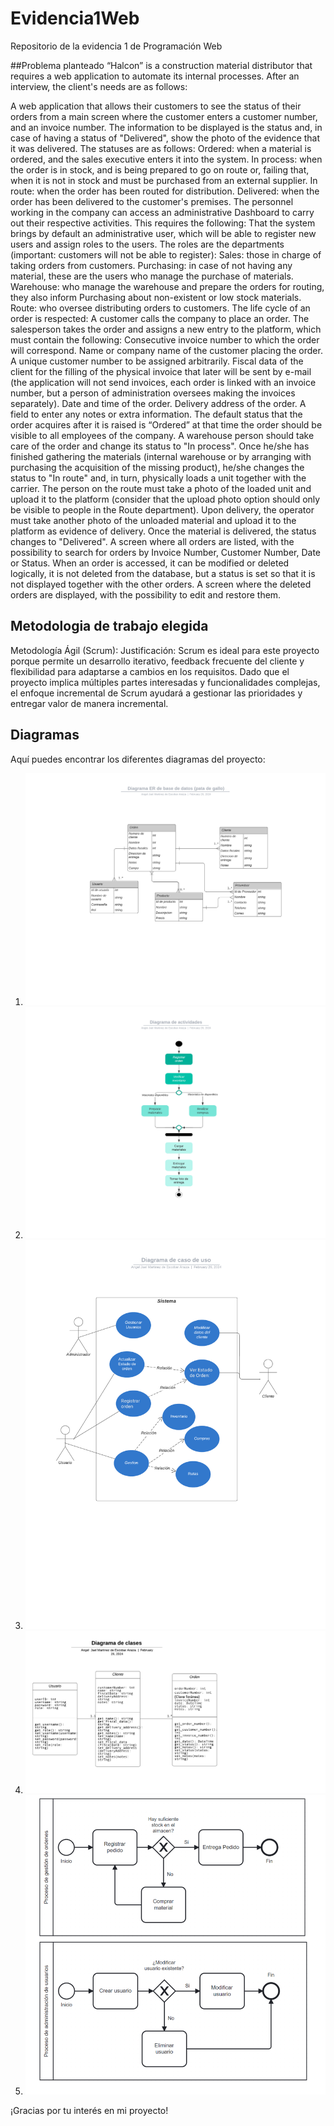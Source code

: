 # Evidencia1Web
Repositorio de la evidencia 1 de Programación Web

##Problema planteado
“Halcon” is a construction material distributor that requires a web application to automate its internal processes. After an interview, the client's needs are as follows:

A web application that allows their customers to see the status of their orders from a main screen where the customer enters a customer number, and an invoice number. The information to be displayed is the status and, in case of having a status of "Delivered", show the photo of the evidence that it was delivered. The statuses are as follows:
Ordered: when a material is ordered, and the sales executive enters it into the system.
In process: when the order is in stock, and is being prepared to go on route or, failing that, when it is not in stock and must be purchased from an external supplier.
In route: when the order has been routed for distribution.
Delivered: when the order has been delivered to the customer's premises.
The personnel working in the company can access an administrative Dashboard to carry out their respective activities. This requires the following:
That the system brings by default an administrative user, which will be able to register new users and assign roles to the users.
The roles are the departments (important: customers will not be able to register):
Sales: those in charge of taking orders from customers.
Purchasing: in case of not having any material, these are the users who manage the purchase of materials.
Warehouse: who manage the warehouse and prepare the orders for routing, they also inform Purchasing about non-existent or low stock materials.
Route: who oversee distributing orders to customers.
The life cycle of an order is respected:
A customer calls the company to place an order.
The salesperson takes the order and assigns a new entry to the platform, which must contain the following: 
Consecutive invoice number to which the order will correspond.
Name or company name of the customer placing the order.
A unique customer number to be assigned arbitrarily.
Fiscal data of the client for the filling of the physical invoice that later will be sent by e-mail (the application will not send invoices, each order is linked with an invoice number, but a person of administration oversees making the invoices separately).
Date and time of the order.
Delivery address of the order.
A field to enter any notes or extra information.
The default status that the order acquires after it is raised is “Ordered” at that time the order should be visible to all employees of the company.
A warehouse person should take care of the order and change its status to "In process". Once he/she has finished gathering the materials (internal warehouse or by arranging with purchasing the acquisition of the missing product), he/she changes the status to "In route" and, in turn, physically loads a unit together with the carrier.
The person on the route must take a photo of the loaded unit and upload it to the platform (consider that the upload photo option should only be visible to people in the Route department).
Upon delivery, the operator must take another photo of the unloaded material and upload it to the platform as evidence of delivery.
Once the material is delivered, the status changes to "Delivered".
A screen where all orders are listed, with the possibility to search for orders by Invoice Number, Customer Number, Date or Status.
When an order is accessed, it can be modified or deleted logically, it is not deleted from the database, but a status is set so that it is not displayed together with the other orders.
A screen where the deleted orders are displayed, with the possibility to edit and restore them.

## Metodologia de trabajo elegida
Metodología Ágil (Scrum):
Justificación: Scrum es ideal para este proyecto porque permite un desarrollo iterativo, feedback frecuente del cliente y flexibilidad para adaptarse a cambios en los requisitos. Dado que el proyecto implica múltiples partes interesadas y funcionalidades complejas, el enfoque incremental de Scrum ayudará a gestionar las prioridades y entregar valor de manera incremental.

## Diagramas

Aquí puedes encontrar los diferentes diagramas del proyecto:

1. ![Diagrama de ER base de datos](https://github.com/JaelMartinez/Evidencia1Web/blob/main/Diagrama%20ER%20de%20base%20de%20datos%20(pata%20de%20gallo).png?raw=true)
2. ![Diagrama de actividades](https://github.com/JaelMartinez/Evidencia1Web/blob/main/Diagrama%20de%20actividades%20(1).png?raw=true)
3. ![Diagrama de caso de uso](https://github.com/JaelMartinez/Evidencia1Web/blob/main/Diagrama%20de%20caso%20de%20uso%20(3).png?raw=true)
4. ![Diagrama de clases](https://github.com/JaelMartinez/Evidencia1Web/blob/main/Diagrama%20en%20blanco%20(2).png?raw=true)
5. ![Diagrama BPMN](https://github.com/JaelMartinez/Evidencia1Web/blob/main/image.png?raw=true)

¡Gracias por tu interés en mi proyecto!
